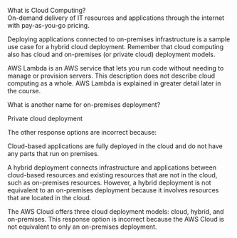 What is Cloud Computing?  
On-demand delivery of IT resources and applications through the internet with pay-as-you-go pricing.

Deploying applications connected to on-premises infrastructure is a sample use case for a hybrid cloud deployment. Remember that cloud computing also has cloud and on-premises (or private cloud) deployment models.  

AWS Lambda is an AWS service that lets you run code without needing to manage or provision servers. This description does not describe cloud computing as a whole. AWS Lambda is explained in greater detail later in the course.  



What is another name for on-premises deployment?

Private cloud deployment  

The other response options are incorrect because:

Cloud-based applications are fully deployed in the cloud and do not have any parts that run on premises.  

A hybrid deployment connects infrastructure and applications between cloud-based resources and existing resources that are not in the cloud, such as on-premises resources. 
However, a hybrid deployment is not equivalent to an on-premises deployment because it involves resources that are located in the cloud.  

The AWS Cloud offers three cloud deployment models: cloud, hybrid, and on-premises. This response option is incorrect because the AWS Cloud is not equivalent to only an on-premises deployment.  
